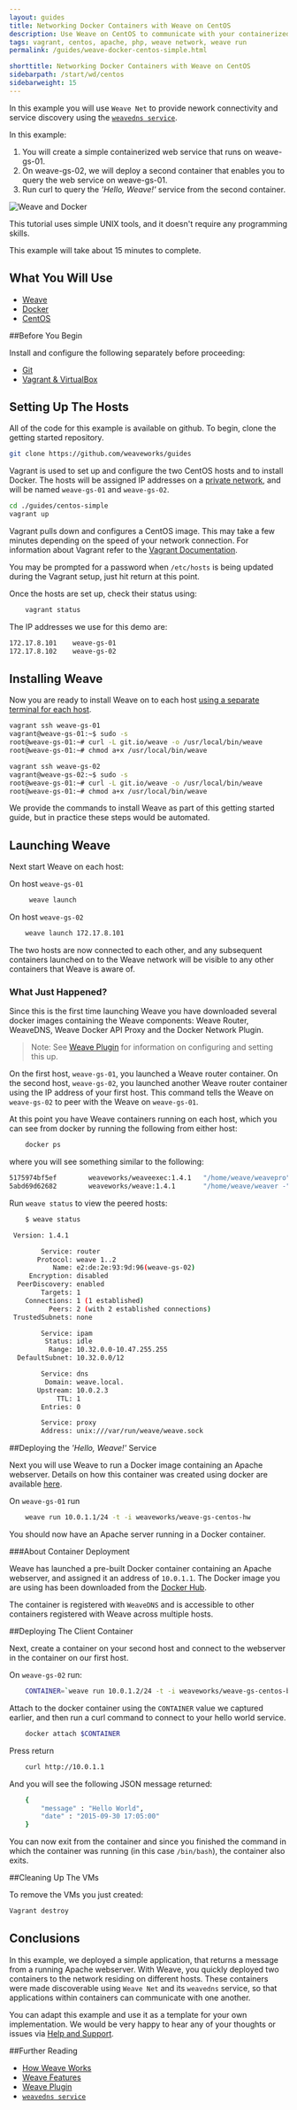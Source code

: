 ```yaml
---
layout: guides
title: Networking Docker Containers with Weave on CentOS
description: Use Weave on CentOS to communicate with your containerized applications regardless of the host. 
tags: vagrant, centos, apache, php, weave network, weave run
permalink: /guides/weave-docker-centos-simple.html

shorttitle: Networking Docker Containers with Weave on CentOS
sidebarpath: /start/wd/centos
sidebarweight: 15
---
```


In this example you will use `Weave Net` to provide nework connectivity and service discovery using the [`weavedns service`](http://docs.weave.works/weave/latest_release/weavedns.html). 

In this example:

1. You will create a simple containerized web service that runs on weave-gs-01.
2. On weave-gs-02, we will deploy a second container that enables you to query the web service on weave-gs-01.
3. Run curl to query the _'Hello, Weave!'_ service from the second container.

![Weave and Docker](/images/Simple_Weave.png)

This tutorial uses simple UNIX tools, and it doesn't require any programming skills.

This example will take about 15 minutes to complete.


## What You Will Use

* [Weave](http://weave.works)
* [Docker](http://docker.com)
* [CentOS](http://http://centos.org/)

##Before You Begin

Install and configure the following separately before proceeding:

* [Git](http://git-scm.com/downloads)
* [Vagrant & VirtualBox](/guides/about/vagrant.html)

## Setting Up The Hosts

All of the code for this example is available on github. To begin, clone the getting started repository.

~~~bash
git clone https://github.com/weaveworks/guides
~~~

Vagrant is used to set up and configure the two CentOS hosts and to install Docker. The hosts will be assigned IP addresses on a [private network](http://en.wikipedia.org/wiki/Private%5Fnetwork), and will be named `weave-gs-01` and `weave-gs-02`.

~~~bash
cd ./guides/centos-simple
vagrant up
~~~

Vagrant pulls down and configures a CentOS image. This may take a few minutes depending on the speed of your network connection. For information about Vagrant refer to the [Vagrant Documentation](http://vagrantup.com).

You may be prompted for a password when `/etc/hosts` is being updated during the Vagrant setup, just hit return at this point.

Once the hosts are set up, check their status using:

~~~bash
    vagrant status
~~~

The IP addresses we use for this demo are: 

~~~bash
172.17.8.101 	weave-gs-01
172.17.8.102 	weave-gs-02
~~~

## Installing Weave ##

Now you are ready to install Weave on to each host [using a separate terminal for each host](http://weave.works/guides/about/vagrant.html#general-usage-pattern).

~~~bash
vagrant ssh weave-gs-01
vagrant@weave-gs-01:~$ sudo -s
root@weave-gs-01:~# curl -L git.io/weave -o /usr/local/bin/weave
root@weave-gs-01:~# chmod a+x /usr/local/bin/weave
~~~

~~~bash
vagrant ssh weave-gs-02
vagrant@weave-gs-02:~$ sudo -s
root@weave-gs-01:~# curl -L git.io/weave -o /usr/local/bin/weave
root@weave-gs-01:~# chmod a+x /usr/local/bin/weave
~~~~

We provide the commands to install Weave as part of this getting started guide, but in practice these steps would be automated.

## Launching Weave

Next start Weave on each host:

On host `weave-gs-01`

~~~bash
     weave launch
~~~

On host `weave-gs-02`

~~~bash
    weave launch 172.17.8.101
~~~

The two hosts are now connected to each other, and any subsequent containers launched on to the Weave network will be visible to any other containers that Weave is aware of.

### What Just Happened?

Since this is the first time launching Weave you have downloaded several docker images containing the Weave components: Weave Router, WeaveDNS, Weave Docker API Proxy and the Docker Network Plugin.

>Note: See [Weave Plugin](http://docs.weave.works/weave/latest_release/plugin.html) for information on configuring and setting this up. 

On the first host, `weave-gs-01`, you launched a Weave router container. On the second host, `weave-gs-02`, you launched another Weave router container using the IP address of your first host. This command tells the Weave on `weave-gs-02` to peer with the Weave on `weave-gs-01`.

At this point you have Weave containers running on each host, which you can see from docker by running the following from either host: 
~~~bash
    docker ps
~~~
where you will see something similar to the following:

~~~bash
5175974bf5ef        weaveworks/weaveexec:1.4.1   "/home/weave/weavepro"   19 seconds ago      Up 17 seconds                           weaveproxy
5abd69d62682        weaveworks/weave:1.4.1       "/home/weave/weaver -"   20 seconds ago      Up 18 seconds                           weave
~~~

Run `weave status` to view the peered hosts:

~~~bash
    $ weave status

 Version: 1.4.1

        Service: router
       Protocol: weave 1..2
           Name: e2:de:2e:93:9d:96(weave-gs-02)
     Encryption: disabled
  PeerDiscovery: enabled
        Targets: 1
    Connections: 1 (1 established)
          Peers: 2 (with 2 established connections)
 TrustedSubnets: none

        Service: ipam
         Status: idle
          Range: 10.32.0.0-10.47.255.255
  DefaultSubnet: 10.32.0.0/12

        Service: dns
         Domain: weave.local.
       Upstream: 10.0.2.3
            TTL: 1
        Entries: 0

        Service: proxy
        Address: unix:///var/run/weave/weave.sock
~~~

##Deploying the _'Hello, Weave!'_ Service

Next you will use Weave to run a Docker image containing an Apache webserver.  Details on how this container was created using docker are available [here](https://github.com/weaveworks/guides/blob/master/centos-simple/DockerfileREADME.md).

On `weave-gs-01` run

~~~bash
    weave run 10.0.1.1/24 -t -i weaveworks/weave-gs-centos-hw
~~~~

You should now have an Apache server running in a Docker container.

###About Container Deployment

Weave has launched a pre-built Docker container containing an Apache webserver, and assigned it an address of `10.0.1.1`. The Docker image you are using has been downloaded from the [Docker Hub](https://hub.docker.com/).

The container is registered with `WeaveDNS` and is accessible to other containers registered with Weave across multiple hosts.

##Deploying The Client Container

Next, create a container on your second host and connect to the webserver in the container on our first host. 

On `weave-gs-02` run:
~~~bash
    CONTAINER=`weave run 10.0.1.2/24 -t -i weaveworks/weave-gs-centos-bash`
~~~

Attach to the docker container using the `CONTAINER` value we captured earlier, and then run a curl command to connect to your hello world service.

~~~bash
    docker attach $CONTAINER
~~~

Press return 

~~~bash
    curl http://10.0.1.1
~~~

And you will see the following JSON message returned:

~~~bash
    {
        "message" : "Hello World",
        "date" : "2015-09-30 17:05:00"
    }
~~~

You can now exit from the container and since you finished the command in which the container was running (in this case `/bin/bash`), the container also exits.

##Cleaning Up The VMs

To remove the VMs you just created: 

~~~bash
Vagrant destroy
~~~

## Conclusions ##

In this example, we deployed a simple application, that returns a message from a running Apache webserver. With Weave, you quickly deployed two containers to the network residing on different hosts. These containers were made discoverable using `Weave Net` and its `weavedns` service, so that applications within containers can communicate with one another. 

You can adapt this example and use it as a template for your own implementation. We would be very happy to hear any of your thoughts or issues via [Help and Support](http://weave.works/help/index.html).

##Further Reading

 * [How Weave Works](http://docs.weave.works/weave/latest_release/how-it-works.html)
 * [Weave Features](http://docs.weave.works/weave/latest_release/features.html)
 * [Weave Plugin](http://docs.weave.works/weave/latest_release/plugin.html)
 * [`weavedns service`](http://docs.weave.works/weave/latest_release/weavedns.html)
